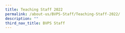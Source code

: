 ```yaml
---
title: Teaching Staff 2022
permalink: /about-us/BVPS-Staff/Teaching-Staff-2022/
description: ""
third_nav_title: BVPS Staff
---
```

